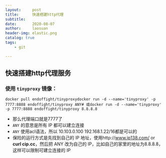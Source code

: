 ```yaml
---
layout:     post
title:      快速搭建http代理
subtitle:   
date:       2020-08-07
author:     laosuan
header-img: elastic.png
catalog: true
tags:
    - git

---
```


## 快速搭建http代理服务

### 使用 `tinyproxy` 镜像：

```
docker pull endoffight/tinyproxydocker run -d --name='tinyproxy' -p 7777:8888 endoffight/tinyproxy ANY# 或docker run -d --name='tinyproxy' -p 7777:8888 endoffight/tinyproxy 8.8.8.8
```

- 那么代理端口就是7777了
- `ANY` 的意思是所有 IP 都可以建立连接
- `ANY` 使用acl语法，所以 10.103.0.100 192.168.1.22/16都是可以的
- 保险的运行方式是先找到自己的 IP 地址，使用http://www.ip138.com/ or **curl cip.cc**，然后把 ANY 改为自己的 IP，比如自己的家里的地址为8.8.8.8，这样可以限制可建立连接的 IP